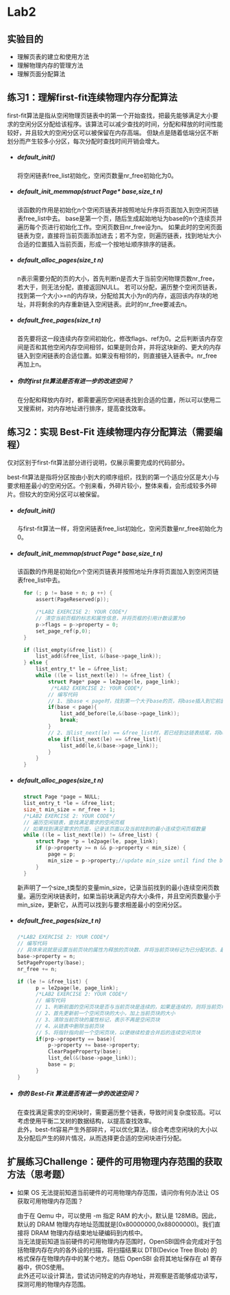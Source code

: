 # Lab2
## 实验目的
* 理解页表的建立和使用方法
* 理解物理内存的管理方法
* 理解页面分配算法
  
## 练习1：理解first-fit连续物理内存分配算法
first-fit算法是指从空闲物理页链表中的第一个开始查找，把最先能够满足大小要求的空闲分区分配给该程序。该算法可以减少查找的时间，分配和释放的时间性能较好，并且较大的空闲分区可以被保留在内存高端。
但缺点是随着低端分区不断划分而产生较多小分区，每次分配时查找时间开销会增大。
* ##### default_init()
  将空闲链表free_list初始化，空闲页数量nr_free初始化为0。
* ##### default_init_memmap(struct Page* base,size_t n)
  该函数的作用是初始化n个空闲页链表并按照地址升序将页面加入到空闲页链表free_list中去。
  base是第一个页，随后生成起始地址为base的n个连续页并遍历每个页进行初始化工作。空闲页数目nr_free设为n。
  如果此时的空闲页面链表为空，直接将当前页面添加进去；若不为空，则遍历链表，找到地址大小合适的位置插入当前页面，形成一个按地址顺序排序的链表。
* ##### default_alloc_pages(size_t n)
  n表示需要分配的页的大小，首先判断n是否大于当前空闲物理页数nr_free，若大于，则无法分配，直接返回NULL。
  若可以分配，遍历整个空闲页链表，找到第一个大小>=n的内存块，分配给其大小为n的内存，返回该内存块的地址，并将剩余的内存重新链入空闲链表。此时的nr_free要减去n。
* ##### default_free_pages(size_t n)
  首先要将这一段连续内存空间初始化，修改flags、ref为0。之后判断该内存空间是否和其他空闲内存空间相邻，如果是则合并，并将这块新的、更大的内存链入到空闲链表的合适位置。如果没有相邻的，则直接链入链表中。nr_free再加上n。
* ##### 你的first fit算法是否有进一步的改进空间？
  在分配和释放内存时，都需要遍历空闲链表找到合适的位置，所以可以使用二叉搜索树，对内存地址进行排序，提高查找效率。
## 练习2：实现 Best-Fit 连续物理内存分配算法（需要编程）
仅对区别于first-fit算法部分进行说明，仅展示需要完成的代码部分。  

best-fit算法是指将分区按由小到大的顺序组织，找到的第一个适应分区是大小与要求相差最小的空闲分区。个别来看，外碎片较小，整体来看，会形成较多外碎片。但较大的空闲分区可以被保留。

* ##### default_init()
  与first-fit算法一样，将空闲链表free_list初始化，空闲页数量nr_free初始化为0。
* ##### default_init_memmap(struct Page* base,size_t n)
  该函数的作用是初始化n个空闲页链表并按照地址升序将页面加入到空闲页链表free_list中去。
  ```c
    for (; p != base + n; p ++) {
        assert(PageReserved(p));

        /*LAB2 EXERCISE 2: YOUR CODE*/ 
        // 清空当前页框的标志和属性信息，并将页框的引用计数设置为0
        p->flags = p->property = 0;
        set_page_ref(p,0);
    }
  ```
  ```c
    if (list_empty(&free_list)) {
        list_add(&free_list, &(base->page_link));
    } else {
        list_entry_t* le = &free_list;
        while ((le = list_next(le)) != &free_list) {
            struct Page* page = le2page(le, page_link);
             /*LAB2 EXERCISE 2: YOUR CODE*/ 
            // 编写代码
            // 1、当base < page时，找到第一个大于base的页，将base插入到它前面，并退出循环
            if(base < page){
            	list_add_before(le,&(base->page_link));
            	break;
            }
            // 2、当list_next(le) == &free_list时，若已经到达链表结尾，将base插入到链表尾部
            else if(list_next(le) == &free_list){
            	list_add(le,&(base->page_link));
            }
        }
    }
  ```
* ##### default_alloc_pages(size_t n)
  ```c
    struct Page *page = NULL;
    list_entry_t *le = &free_list;
    size_t min_size = nr_free + 1;
    /*LAB2 EXERCISE 2: YOUR CODE*/ 
    // 遍历空闲链表，查找满足需求的空闲页框
    // 如果找到满足需求的页面，记录该页面以及当前找到的最小连续空闲页框数量
    while ((le = list_next(le)) != &free_list) {
        struct Page *p = le2page(le, page_link);
        if (p->property >= n && p->property < min_size) {
            page = p;
            min_size = p->property;//update min_size until find the best
        }
    }
  
  ```
  新声明了一个size_t类型的变量min_size，记录当前找到的最小连续空闲页数量。遍历空闲块链表时，如果当前块满足内存大小条件，并且空闲页数量小于min_size，更新它，从而可以找到与要求相差最小的空闲分区。
* ##### default_free_pages(size_t n)
  ```c
  /*LAB2 EXERCISE 2: YOUR CODE*/ 
  // 编写代码
  // 具体来说就是设置当前页块的属性为释放的页块数、并将当前页块标记为已分配状态、最后增加nr_free的值
  base->property = n;
  SetPageProperty(base);
  nr_free += n;
  ```

  ```c
  if (le != &free_list) {
        p = le2page(le, page_link);
        /*LAB2 EXERCISE 2: YOUR CODE*/ 
        // 编写代码
        // 1、判断前面的空闲页块是否与当前页块是连续的，如果是连续的，则将当前页块合并到前面的空闲页块中
        // 2、首先更新前一个空闲页块的大小，加上当前页块的大小
        // 3、清除当前页块的属性标记，表示不再是空闲页块
        // 4、从链表中删除当前页块
        // 5、将指针指向前一个空闲页块，以便继续检查合并后的连续空闲页块
        if(p+p->property == base){
            p->property += base->property;
            ClearPageProperty(base);
            list_del(&(base->page_link));
            base = p;
        }
  }
  ```
* ##### 你的 Best-Fit 算法是否有进一步的改进空间？
  在查找满足需求的空闲块时，需要遍历整个链表，导致时间复杂度较高。可以考虑使用平衡二叉树的数据结构，以提高查找效率。  
  此外，best-fit容易产生外部碎片，可以优化算法，综合考虑空闲块的大小以及分配后产生的碎片情况，从而选择更合适的空闲块进行分配。


## 扩展练习Challenge：硬件的可用物理内存范围的获取方法（思考题）
* 如果 OS 无法提前知道当前硬件的可用物理内存范围，请问你有何办法让 OS 获取可用物理内存范围？
  
  由于在 Qemu 中，可以使用 -m 指定 RAM 的大小，默认是 128MiB。因此，默认的 DRAM 物理内存地址范围就是[0x80000000,0x88000000)。我们直接将 DRAM 物理内存结束地址硬编码到内核中。  
  当无法提前知道当前硬件的可用物理内存范围时，OpenSBI固件会完成对于包括物理内存在内的各外设的扫描，将扫描结果以 DTB(Device Tree Blob) 的格式保存在物理内存中的某个地方。随后 OpenSBI 会将其地址保存在 a1 寄存器中，供OS使用。  
  此外还可以设计算法，尝试访问特定的内存地址，并观察是否能够成功读写，探测可用的物理内存范围。
